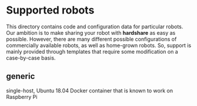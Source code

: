 Supported robots
================

This directory contains code and configuration data for particular robots.  Our
ambition is to make sharing your robot with **hardshare** as easy as possible.
However, there are many different possible configurations of commercially
available robots, as well as home-grown robots. So, support is mainly provided
through templates that require some modification on a case-by-case basis.


generic
-------

single-host, Ubuntu 18.04 Docker container that is known to work on Raspberry Pi
